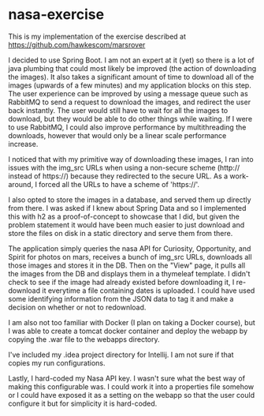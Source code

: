 # nasa-exercise

This is my implementation of the exercise described at https://github.com/hawkescom/marsrover

I decided to use Spring Boot. I am not an expert at it (yet) so there is a lot of java plumbing that could most likely be improved (the action of downloading the images). It also takes a significant amount of time to download all of the images (upwards of a few minutes) and my application blocks on this step. The user experience can be improved by using a message queue such as RabbitMQ to send a request to download the images, and redirect the user back instantly. The user would still have to wait for all the images to download, but they would be able to do other things while waiting. If I were to use RabbitMQ, I could also improve performance by multithreading the downloads, however that would only be a linear scale performance increase.

I noticed that with my primitive way of downloading these images, I ran into issues with the img_src URLs when using a non-secure scheme (http:// instead of https://) because they redirected to the secure URL. As a work-around, I forced all the URLs to have a scheme of 'https://'.

I also opted to store the images in a database, and served them up directly from there. I was asked if I knew about Spring Data and so I implemented this with h2 as a proof-of-concept to showcase that I did, but given the problem statement it would have been much easier to just download and store the files on disk in a static directory and serve them from there.

The application simply queries the nasa API for Curiosity, Opportunity, and Spirit for photos on mars, receives a bunch of img_src URLs, downloads all those images and stores it in the DB. Then on the "View" page, it pulls all the images from the DB and displays them in a thymeleaf template. I didn't check to see if the image had already existed before downloading it, I re-download it everytime a file containing dates is uploaded. I could have used some identifying information from the JSON data to tag it and make a decision on whether or not to redownload.

I am also not too familiar with Docker (I plan on taking a Docker course), but I was able to create a tomcat docker container and deploy the webapp by copying the .war file to the webapps directory.

I've included my .idea project directory for Intellij. I am not sure if that copies my run configurations.

Lastly, I hard-coded my Nasa API key. I wasn't sure what the best way of making this configurable was. I could work it into a properties file somehow or I could have exposed it as a setting on the webapp so that the user could configure it but for simplicity it is hard-coded.
